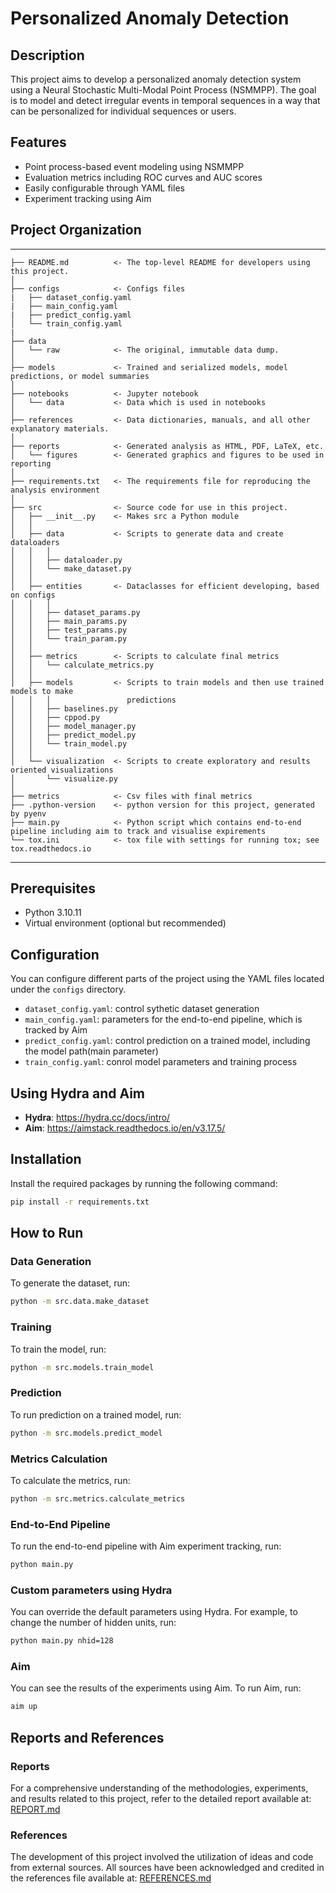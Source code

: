 # Personalized Anomaly Detection

## Description

This project aims to develop a personalized anomaly detection system using a Neural Stochastic Multi-Modal Point Process (NSMMPP). The goal is to model and detect irregular events in temporal sequences in a way that can be personalized for individual sequences or users.

## Features
- Point process-based event modeling using NSMMPP
- Evaluation metrics including ROC curves and AUC scores
- Easily configurable through YAML files
- Experiment tracking using Aim

## Project Organization
------------

    ├── README.md          <- The top-level README for developers using this project.
    │
    ├── configs            <- Configs files
    |   ├── dataset_config.yaml
    |   ├── main_config.yaml
    |   ├── predict_config.yaml
    │   └── train_config.yaml          
    |
    ├── data
    │   └── raw            <- The original, immutable data dump.
    │
    ├── models             <- Trained and serialized models, model predictions, or model summaries
    │
    ├── notebooks          <- Jupyter notebook
    │   └── data           <- Data which is used in notebooks
    │
    ├── references         <- Data dictionaries, manuals, and all other explanatory materials.
    │
    ├── reports            <- Generated analysis as HTML, PDF, LaTeX, etc.
    │   └── figures        <- Generated graphics and figures to be used in reporting
    │
    ├── requirements.txt   <- The requirements file for reproducing the analysis environment
    │
    ├── src                <- Source code for use in this project.
    │   ├── __init__.py    <- Makes src a Python module
    │   │
    │   ├── data           <- Scripts to generate data and create dataloaders
    │   │   │                 
    │   │   ├── dataloader.py
    │   │   └── make_dataset.py
    │   │
    │   ├── entities       <- Dataclasses for efficient developing, based on configs
    │   │   │                 
    │   │   ├── dataset_params.py
    │   │   ├── main_params.py
    │   │   ├── test_params.py
    │   │   └── train_param.py
    │   │
    │   ├── metrics        <- Scripts to calculate final metrics
    │   │   └── calculate_metrics.py
    │   │
    │   ├── models         <- Scripts to train models and then use trained models to make
    │   │   │                 predictions
    │   │   ├── baselines.py
    │   │   ├── cppod.py
    │   │   ├── model_manager.py
    │   │   ├── predict_model.py
    │   │   └── train_model.py
    │   │
    │   └── visualization  <- Scripts to create exploratory and results oriented visualizations
    │       └── visualize.py
    │
    ├── metrics            <- Csv files with final metrics
    ├── .python-version    <- python version for this project, generated by pyenv
    ├── main.py            <- Python script which contains end-to-end pipeline including aim to track and visualise expirements
    └── tox.ini            <- tox file with settings for running tox; see tox.readthedocs.io

--------

## Prerequisites

- Python 3.10.11
- Virtual environment (optional but recommended)

## Configuration

You can configure different parts of the project using the YAML files located under the `configs` directory.

- `dataset_config.yaml`: control sythetic dataset generation
- `main_config.yaml`:  parameters for the end-to-end pipeline, which is tracked by Aim
- `predict_config.yaml`: control prediction on a trained model, including the model path(main parameter)
- `train_config.yaml`: conrol model parameters and training process

## Using Hydra and Aim

- **Hydra**: https://hydra.cc/docs/intro/
- **Aim**: https://aimstack.readthedocs.io/en/v3.17.5/

## Installation

Install the required packages by running the following command:

```bash
pip install -r requirements.txt
```

## How to Run

### Data Generation

To generate the dataset, run:

```bash
python -m src.data.make_dataset
```

### Training

To train the model, run:

```bash
python -m src.models.train_model
```

### Prediction

To run prediction on a trained model, run:

```bash
python -m src.models.predict_model
```

### Metrics Calculation

To calculate the metrics, run:

```bash
python -m src.metrics.calculate_metrics
```

### End-to-End Pipeline

To run the end-to-end pipeline with Aim experiment tracking, run:

```bash
python main.py
```

### Custom parameters using Hydra

You can override the default parameters using Hydra. For example, to change the number of hidden units, run:

```bash
python main.py nhid=128
```

### Aim

You can see the results of the experiments using Aim. To run Aim, run:

```bash
aim up
```

## Reports and References

### Reports
For a comprehensive understanding of the methodologies, experiments, and results related to this project, refer to the detailed report available at:
[REPORT.md](reports/REPORT.md)

### References
The development of this project involved the utilization of ideas and code from external sources. All sources have been acknowledged and credited in the references file available at:
[REFERENCES.md](references/REFERENCES.md)
